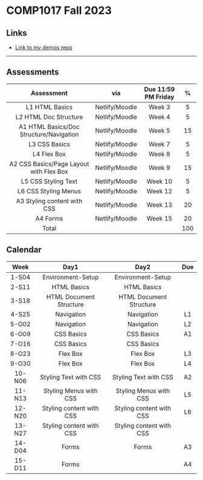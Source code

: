# COMP1017 Fall 2023

## Links

- [Link to my demos repo](https://github.com/RobbinLawHTMLCSS/html-css-1-demos.git)

---

## Assessments

|Assessment|via|Due 11:59 PM Friday|%|
|:-:|:-:|:-:|:-:|
|L1 HTML Basics|Netlify/Moodle|Week 3|5|
|L2 HTML Doc Structure|Netlify/Moodle|Week 4|5|
|A1 HTML Basics/Doc Structure/Navigation|Netlify/Moodle|Week 5|15|
|L3 CSS Basics|Netlify/Moodle|Week 7|5|
|L4 Flex Box |Netlify/Moodle|Week 8|5|
|A2 CSS Basics/Page Layout with Flex Box|Netlify/Moodle|Week 9|15|
|L5 CSS Styling Text|Netlify/Moodle|Week 10|5|
|L6 CSS Styling Menus|Netlify/Moodle|Week 12|5|
|A3 Styling content with CSS|Netlify/Moodle|Week 13|20|
|A4 Forms|Netlify/Moodle|Week 15|20|
|Total|||100|

## Calendar

|Week|Day1|Day2|Due|
|:-:|:-:|:-:|:-:|
|1-S04|Environment-Setup|Environment-Setup|
|2-S11|HTML Basics|HTML Basics||
|3-S18|HTML Document Structure|HTML Document Structure||
|4-S25|Navigation|Navigation|L1|
|5-O02|Navigation|Navigation|L2|
|6-O09|CSS Basics|CSS Basics|A1|
|7-O16|CSS Basics|CSS Basics||
|8-O23|Flex Box|Flex Box|L3|
|9-O30|Flex Box|Flex Box|L4|
|10-N06|Styling Text with CSS|Styling Text with CSS|A2|
|11-N13|Styling Menus with CSS|Styling Menus with CSS|L5|
|12-N20|Styling content with CSS|Styling content with CSS|L6|
|13-N27|Styling content with CSS|Styling content with CSS||
|14-D04|Forms|Forms|A3|
|15-D11|Forms||A4|